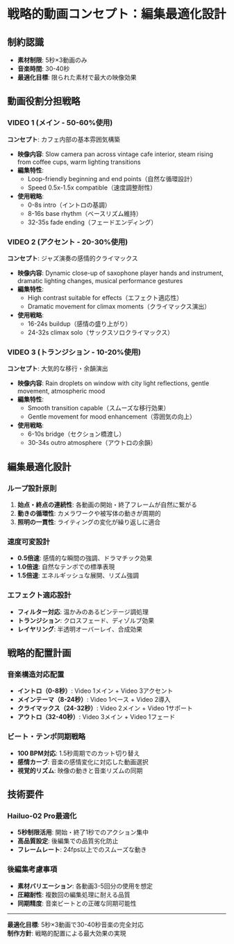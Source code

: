 # 戦略的動画コンセプト：編集最適化設計

## 制約認識
- **素材制限**: 5秒×3動画のみ
- **音楽時間**: 30-40秒
- **最適化目標**: 限られた素材で最大の映像効果

## 動画役割分担戦略

### VIDEO 1 (メイン - 50-60%使用)
**コンセプト**: カフェ内部の基本雰囲気構築
- **映像内容**: Slow camera pan across vintage cafe interior, steam rising from coffee cups, warm lighting transitions
- **編集特性**: 
  - Loop-friendly beginning and end points（自然な循環設計）
  - Speed 0.5x-1.5x compatible（速度調整耐性）
- **使用戦略**: 
  - 0-8s intro（イントロの基調）
  - 8-16s base rhythm（ベースリズム維持）
  - 32-35s fade ending（フェードエンディング）

### VIDEO 2 (アクセント - 20-30%使用)
**コンセプト**: ジャズ演奏の感情的クライマックス
- **映像内容**: Dynamic close-up of saxophone player hands and instrument, dramatic lighting changes, musical performance gestures
- **編集特性**:
  - High contrast suitable for effects（エフェクト適応性）
  - Dramatic movement for climax moments（クライマックス演出）
- **使用戦略**:
  - 16-24s buildup（感情の盛り上がり）
  - 24-32s climax solo（サックスソロクライマックス）

### VIDEO 3 (トランジション - 10-20%使用)
**コンセプト**: 大気的な移行・余韻演出
- **映像内容**: Rain droplets on window with city light reflections, gentle movement, atmospheric mood
- **編集特性**:
  - Smooth transition capable（スムーズな移行効果）
  - Gentle movement for mood enhancement（雰囲気の向上）
- **使用戦略**:
  - 6-10s bridge（セクション橋渡し）
  - 30-34s outro atmosphere（アウトロの余韻）

## 編集最適化設計

### ループ設計原則
1. **始点・終点の連続性**: 各動画の開始・終了フレームが自然に繋がる
2. **動きの循環性**: カメラワークや被写体の動きが周期的
3. **照明の一貫性**: ライティングの変化が繰り返しに適合

### 速度可変設計
- **0.5倍速**: 感情的な瞬間の強調、ドラマチック効果
- **1.0倍速**: 自然なテンポでの標準表現
- **1.5倍速**: エネルギッシュな展開、リズム強調

### エフェクト適応設計
- **フィルター対応**: 温かみのあるビンテージ調処理
- **トランジション**: クロスフェード、ディゾルブ効果
- **レイヤリング**: 半透明オーバーレイ、合成効果

## 戦略的配置計画

### 音楽構造対応配置
- **イントロ（0-8秒）**: Video 1メイン + Video 3アクセント
- **メインテーマ（8-24秒）**: Video 1ベース + Video 2導入
- **クライマックス（24-32秒）**: Video 2メイン + Video 1サポート
- **アウトロ（32-40秒）**: Video 3メイン + Video 1フェード

### ビート・テンポ同期戦略
- **100 BPM対応**: 1.5秒周期でのカット切り替え
- **感情カーブ**: 音楽の感情変化に対応した動画選択
- **視覚的リズム**: 映像の動きと音楽リズムの同期

## 技術要件

### Hailuo-02 Pro最適化
- **5秒制限活用**: 開始・終了1秒でのアクション集中
- **高品質設定**: 後編集での品質劣化防止
- **フレームレート**: 24fps以上でのスムーズな動き

### 後編集考慮事項
- **素材バリエーション**: 各動画3-5回分の使用を想定
- **圧縮耐性**: 複数回の編集処理に耐える品質
- **同期精度**: 音楽ビートとの正確な同期可能性

---
**最適化目標**: 5秒×3動画で30-40秒音楽の完全対応  
**制作方針**: 戦略的配置による最大効果の実現
